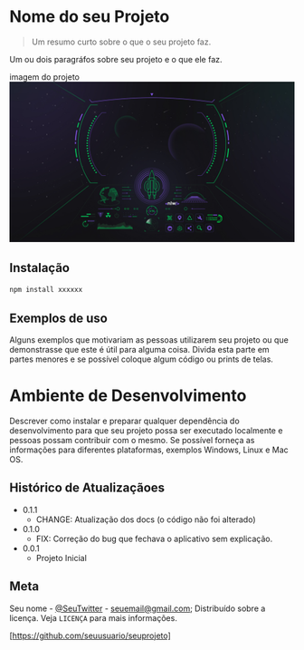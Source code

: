 # Nome do seu Projeto 
> Um resumo curto sobre o que o seu projeto faz. 

Um ou dois paragráfos sobre seu projeto e o que ele faz. 

imagem do projeto
![NLW](nlw.jpg)

## Instalação 

```sh
npm install xxxxxx 
```

## Exemplos de uso

Alguns exemplos que motivariam as pessoas utilizarem seu projeto ou que demonstrasse que este é útil para alguma coisa. Divida esta parte em partes menores e se possível coloque algum código ou prints de telas. 

# Ambiente de Desenvolvimento 

Descrever como instalar e preparar qualquer dependência do desenvolvimento para que seu projeto possa ser executado localmente e pessoas possam contribuir com o mesmo. Se possível forneça as informações para diferentes plataformas, exemplos Windows, Linux e Mac OS. 

## Histórico de Atualizaçãoes 
* 0.1.1 
  * CHANGE: Atualização dos docs (o código não foi alterado)
* 0.1.0
  * FIX: Correção do bug que fechava o aplicativo sem explicação. 
* 0.0.1 
  * Projeto Inicial

## Meta

Seu nome - [@SeuTwitter](https://seusite.com.br) - seuemail@gmail.com; 
Distribuído sobre a licença. Veja `LICENÇA` para mais informações. 

[https://github.com/seuusuario/seuprojeto]